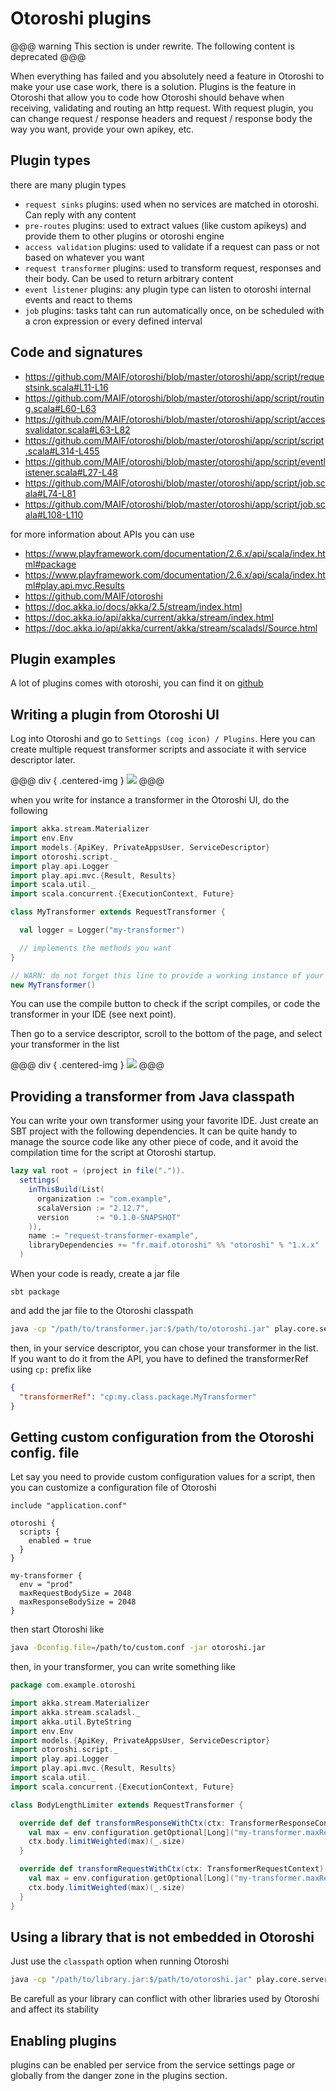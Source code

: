 # Otoroshi plugins

@@@ warning
This section is under rewrite. The following content is deprecated
@@@

When everything has failed and you absolutely need a feature in Otoroshi to make your use case work, there is a solution. Plugins is the feature in Otoroshi that allow you to code how Otoroshi should behave when receiving, validating and routing an http request. With request plugin, you can change request / response headers and request / response body the way you want, provide your own apikey, etc.

## Plugin types

there are many plugin types

* `request sinks` plugins: used when no services are matched in otoroshi. Can reply with any content
* `pre-routes` plugins: used to extract values (like custom apikeys) and provide them to other plugins or otoroshi engine
* `access validation` plugins: used to validate if a request can pass or not based on whatever you want
* `request transformer` plugins: used to transform request, responses and their body. Can be used to return arbitrary content
* `event listener` plugins: any plugin type can listen to otoroshi internal events and react to thems
* `job` plugins: tasks taht can run automatically once, on be scheduled with a cron expression or every defined interval

## Code and signatures

* https://github.com/MAIF/otoroshi/blob/master/otoroshi/app/script/requestsink.scala#L11-L16
* https://github.com/MAIF/otoroshi/blob/master/otoroshi/app/script/routing.scala#L60-L63
* https://github.com/MAIF/otoroshi/blob/master/otoroshi/app/script/accessvalidator.scala#L63-L82
* https://github.com/MAIF/otoroshi/blob/master/otoroshi/app/script/script.scala#L314-L455
* https://github.com/MAIF/otoroshi/blob/master/otoroshi/app/script/eventlistener.scala#L27-L48
* https://github.com/MAIF/otoroshi/blob/master/otoroshi/app/script/job.scala#L74-L81
* https://github.com/MAIF/otoroshi/blob/master/otoroshi/app/script/job.scala#L108-L110


for more information about APIs you can use

* https://www.playframework.com/documentation/2.6.x/api/scala/index.html#package
* https://www.playframework.com/documentation/2.6.x/api/scala/index.html#play.api.mvc.Results
* https://github.com/MAIF/otoroshi
* https://doc.akka.io/docs/akka/2.5/stream/index.html
* https://doc.akka.io/api/akka/current/akka/stream/index.html
* https://doc.akka.io/api/akka/current/akka/stream/scaladsl/Source.html

## Plugin examples

A lot of plugins comes with otoroshi, you can find it on [github](https://github.com/MAIF/otoroshi/tree/master/otoroshi/app/plugins)

## Writing a plugin from Otoroshi UI

Log into Otoroshi and go to `Settings (cog icon) / Plugins`. Here you can create multiple request transformer scripts and associate it with service descriptor later.

@@@ div { .centered-img }
<img src="../img/scripts-1.png" />
@@@

when you write for instance a transformer in the Otoroshi UI, do the following

```scala
import akka.stream.Materializer
import env.Env
import models.{ApiKey, PrivateAppsUser, ServiceDescriptor}
import otoroshi.script._
import play.api.Logger
import play.api.mvc.{Result, Results}
import scala.util._
import scala.concurrent.{ExecutionContext, Future}

class MyTransformer extends RequestTransformer {

  val logger = Logger("my-transformer")

  // implements the methods you want
}

// WARN: do not forget this line to provide a working instance of your transformer to Otoroshi
new MyTransformer()
```

You can use the compile button to check if the script compiles, or code the transformer in your IDE (see next point).

Then go to a service descriptor, scroll to the bottom of the page, and select your transformer in the list

@@@ div { .centered-img }
<img src="../img/scripts-2.png" />
@@@

## Providing a transformer from Java classpath

You can write your own transformer using your favorite IDE. Just create an SBT project with the following dependencies. It can be quite handy to manage the source code like any other piece of code, and it avoid the compilation time for the script at Otoroshi startup.

```scala
lazy val root = (project in file(".")).
  settings(
    inThisBuild(List(
      organization := "com.example",
      scalaVersion := "2.12.7",
      version      := "0.1.0-SNAPSHOT"
    )),
    name := "request-transformer-example",
    libraryDependencies += "fr.maif.otoroshi" %% "otoroshi" % "1.x.x"
  )
```

When your code is ready, create a jar file 

```
sbt package
```

and add the jar file to the Otoroshi classpath

```sh
java -cp "/path/to/transformer.jar:$/path/to/otoroshi.jar" play.core.server.ProdServerStart
```

then, in your service descriptor, you can chose your transformer in the list. If you want to do it from the API, you have to defined the transformerRef using `cp:` prefix like 

```json
{
  "transformerRef": "cp:my.class.package.MyTransformer"
}
```

## Getting custom configuration from the Otoroshi config. file

Let say you need to provide custom configuration values for a script, then you can customize a configuration file of Otoroshi

```hocon
include "application.conf"

otoroshi {
  scripts {
    enabled = true
  }
}

my-transformer {
  env = "prod"
  maxRequestBodySize = 2048
  maxResponseBodySize = 2048
}
```

then start Otoroshi like

```sh
java -Dconfig.file=/path/to/custom.conf -jar otoroshi.jar
```

then, in your transformer, you can write something like 

```scala
package com.example.otoroshi

import akka.stream.Materializer
import akka.stream.scaladsl._
import akka.util.ByteString
import env.Env
import models.{ApiKey, PrivateAppsUser, ServiceDescriptor}
import otoroshi.script._
import play.api.Logger
import play.api.mvc.{Result, Results}
import scala.util._
import scala.concurrent.{ExecutionContext, Future}

class BodyLengthLimiter extends RequestTransformer {

  override def def transformResponseWithCtx(ctx: TransformerResponseContext)(implicit env: Env, ec: ExecutionContext, mat: Materializer): Source[ByteString, _] = {
    val max = env.configuration.getOptional[Long]("my-transformer.maxResponseBodySize").getOrElse(Long.MaxValue)
    ctx.body.limitWeighted(max)(_.size)
  }

  override def transformRequestWithCtx(ctx: TransformerRequestContext)(implicit env: Env, ec: ExecutionContext, mat: Materializer): Source[ByteString, _] = {
    val max = env.configuration.getOptional[Long]("my-transformer.maxRequestBodySize").getOrElse(Long.MaxValue)
    ctx.body.limitWeighted(max)(_.size)
  }
}
```

## Using a library that is not embedded in Otoroshi

Just use the `classpath` option when running Otoroshi

```sh
java -cp "/path/to/library.jar:$/path/to/otoroshi.jar" play.core.server.ProdServerStart
```

Be carefull as your library can conflict with other libraries used by Otoroshi and affect its stability

## Enabling plugins

plugins can be enabled per service from the service settings page or globally from the danger zone in the plugins section.
